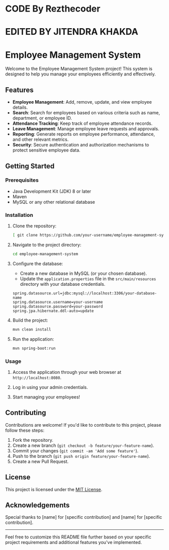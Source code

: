 # CODE By Rezthecoder
# EDITED BY JITENDRA KHAKDA


# Employee Management System

Welcome to the Employee Management System project! This system is designed to help you manage your employees efficiently and effectively.

## Features

- **Employee Management**: Add, remove, update, and view employee details.
- **Search**: Search for employees based on various criteria such as name, department, or employee ID.
- **Attendance Tracking**: Keep track of employee attendance records.
- **Leave Management**: Manage employee leave requests and approvals.
- **Reporting**: Generate reports on employee performance, attendance, and other relevant metrics.
- **Security**: Secure authentication and authorization mechanisms to protect sensitive employee data.

## Getting Started

### Prerequisites

- Java Development Kit (JDK) 8 or later
- Maven
- MySQL or any other relational database

### Installation

1. Clone the repository:

    ```bash
   [ git clone https://github.com/your-username/employee-management-system.git](https://github.com/jitendra977/E-mapp1.0.git)
    ```

2. Navigate to the project directory:

    ```bash
    cd employee-management-system
    ```

3. Configure the database:

    - Create a new database in MySQL (or your chosen database).
    - Update the `application.properties` file in the `src/main/resources` directory with your database credentials.

    ```properties
    spring.datasource.url=jdbc:mysql://localhost:3306/your-database-name
    spring.datasource.username=your-username
    spring.datasource.password=your-password
    spring.jpa.hibernate.ddl-auto=update
    ```

4. Build the project:

    ```bash
    mvn clean install
    ```

5. Run the application:

    ```bash
    mvn spring-boot:run
    ```

### Usage

1. Access the application through your web browser at `http://localhost:8080`.

2. Log in using your admin credentials.

3. Start managing your employees!

## Contributing

Contributions are welcome! If you'd like to contribute to this project, please follow these steps:

1. Fork the repository.
2. Create a new branch (`git checkout -b feature/your-feature-name`).
3. Commit your changes (`git commit -am 'Add some feature'`).
4. Push to the branch (`git push origin feature/your-feature-name`).
5. Create a new Pull Request.

## License

This project is licensed under the [MIT License](LICENSE).

## Acknowledgements

Special thanks to [name] for [specific contribution] and [name] for [specific contribution].

---

Feel free to customize this README file further based on your specific project requirements and additional features you've implemented.
